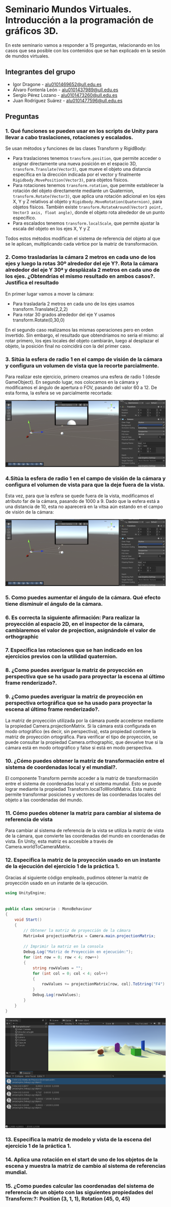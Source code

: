 # Seminario Mundos Virtuales. Introducción a la programación de gráficos 3D.
En este seminario vamos a responder a 15 preguntas, relacionando en los casos que sea posible con los contenidos que se han explicado en la sesión de mundos virtuales.

## Integrantes del grupo
- Igor Dragone - alu0101469652@ull.edu.es 
- Álvaro Fontenla León - alu0101437989@ull.edu.es
- Sergio Pérez Lozano - alu0101473260@ull.edu.es
- Juan Rodríguez Suárez - alu0101477596@ull.edu.es

## Preguntas

### 1. Qué funciones se pueden usar en los scripts de Unity para llevar a cabo traslaciones, rotaciones y escalados.
Se usan métodos y funciones de las clases Transform y RigidBody:
- Para traslaciones tenemos `transform.position`, que permite acceder o asignar directamente una nueva posición en el espacio 3D, `transform.Translate(Vector3)`, que mueve el objeto una distancia específica en la dirección indicada por el vector y finalmente `Rigidbody.MovePosition(Vector3)`, para objetos físicos.
- Para rotaciones tenemos `transform.rotation`, que permite establecer la rotación del objeto directamente mediante un Quaternion, `transform.Rotate(Vector3)`, que aplica una rotación adicional en los ejes X, Y y Z relativos al objeto y `Rigidbody.MoveRotation(Quaternion)`, para objetos físicos. También existe `transform.RotateAround(Vector3 point, Vector3 axis, float angle)`, donde el objeto rota alrededor de un punto específico.
- Para escalados tenemos `transform.localScale`, que permite ajustar la escala del objeto en los ejes X, Y y Z

Todos estos métodos modifican el sistema de referencia del objeto al que se le aplican, multiplicando cada vértice por la matriz de transformación.
### 2. Como trasladarías la cámara 2 metros en cada uno de los ejes y luego la rotas 30º alrededor del eje Y?. Rota la cámara alrededor del eje Y 30ª y desplázala 2 metros en cada uno de los ejes. ¿Obtendrías el mismo resultado en ambos casos?. Justifica el resultado
En primer lugar vamos a mover la cámara:
- Para trasladarla 2 metros en cada uno de los ejes usamos transform.Translate(2,2,2)
- Para rotar 30 grados alrededor del eje Y usamos transform.Rotate(0,30,0)

En el segundo caso realizamos las mismas operaciones pero en orden invertido. Sin embargo, el resultado que obtendríamos no sería el mismo: al rotar primero, los ejes locales del objeto cambiarán, luego al desplazar el objeto, la posición final no coincidirá con la del primer caso.
### 3. Sitúa la esfera de radio 1 en el campo de visión de la cámara y configura un volumen de vista que la recorte parcialmente.
Para realizar este ejercicio, primero creamos una esfera de radio 1 (desde GameObject). En segundo lugar, nos colocamos en la cámara y modificamos el ángulo de apertura o FOV, pasando del valor 60 a 12. De esta forma, la esfera se ve parcialmente recortada:

![3](./img/3.png)
### 4.Sitúa la esfera de radio 1 en el campo de visión de la cámara y configura el volumen de vista para que la deje fuera de la vista.
Esta vez, para que la esfera se quede fuera de la vista, modificamos el atributo far de la cámara, pasando de 1000 a 9. Dado que la esfera está a una distancia de 10, esta no aparecerá en la vitsa aún estando en el campo de visión de la cámara:

![4](./img/4.png)
### 5. Como puedes aumentar el ángulo de la cámara. Qué efecto tiene disminuir el ángulo de la cámara.
### 6. Es correcta la siguiente afirmación: Para realizar la proyección al espacio 2D, en el inspector de la cámara, cambiaremos el valor de projection, asignándole el valor de orthographic
### 7. Especifica las rotaciones que se han indicado en los ejercicios previos con la utilidad quaternion.
### 8. ¿Como puedes averiguar la matriz de proyección en perspectiva que se ha usado para proyectar la escena al último frame renderizado?.
### 9. ¿Como puedes averiguar la matriz de proyección en perspectiva ortográfica que se ha usado para proyectar la escena al último frame renderizado?.
La matriz de proyección utilizada por la cámara puede accederse mediante la propiedad Camera.projectionMatrix. Si la cámara está configurada en modo ortográfico (es decir, sin perspectiva), esta propiedad contiene la matriz de proyección ortográfica. Para verificar el tipo de proyección, se puede consultar la propiedad Camera.orthographic, que devuelve true si la cámara está en modo ortográfico y false si está en modo perspectiva.
### 10. ¿Cómo puedes obtener la matriz de transformación entre el sistema de coordenadas local y el mundial?.
El componente Transform permite acceder a la matriz de transformación entre el sistema de coordenadas local y el sistema mundial. Esto se puede lograr mediante la propiedad Transform.localToWorldMatrix. Esta matriz permite transformar posiciones y vectores de las coordenadas locales del objeto a las coordenadas del mundo.
### 11. Cómo puedes obtener la matriz para cambiar al sistema de referencia de vista
Para cambiar al sistema de referencia de la vista se utiliza la matriz de vista de la cámara, que convierte las coordenadas del mundo en coordenadas de vista. En Unity, esta matriz es accesible a través de Camera.worldToCameraMatrix.
### 12. Especifica la matriz de la proyección usado en un instante de la ejecución del ejercicio 1 de la práctica 1.
Gracias al siguiente código empleado, pudimos obtener la matriz de proyección usado en un instante de la ejecución.
```csharp
using UnityEngine;


public class seminario : MonoBehaviour
{
    void Start()
    {
        // Obtener la matriz de proyección de la cámara
        Matrix4x4 projectionMatrix = Camera.main.projectionMatrix;
       
        // Imprimir la matriz en la consola
        Debug.Log("Matriz de Proyección en ejecución:");
        for (int row = 0; row < 4; row++)
        {
            string rowValues = "";
            for (int col = 0; col < 4; col++)
            {
                rowValues += projectionMatrix[row, col].ToString("F4") + "\t";
            }
            Debug.Log(rowValues);
        }
    }
}

```
![12](./img/Captura12.PNG)

### 13. Especifica la matriz de modelo y vista de la escena del ejercicio 1 de la práctica 1.
### 14. Aplica una rotación en el start de uno de los objetos de la escena y muestra la matriz de cambio al sistema de referencias mundial.
### 15. ¿Como puedes calcular las coordenadas del sistema de referencia de un objeto con las siguientes propiedades del Transform:?: Position (3, 1, 1), Rotation (45, 0, 45)
